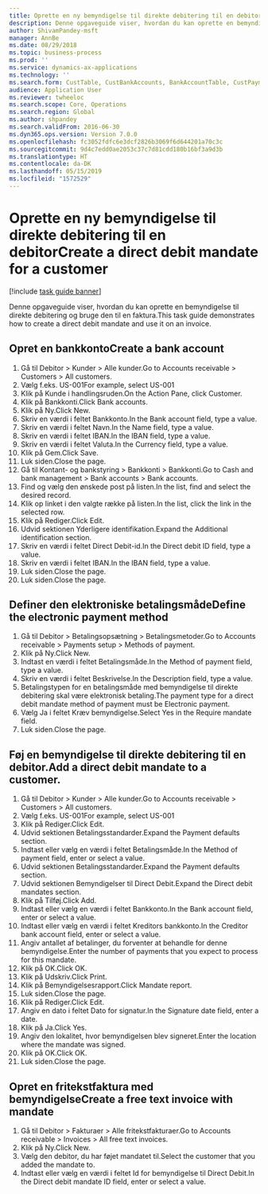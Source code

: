 ```yaml
---
title: Oprette en ny bemyndigelse til direkte debitering til en debitor
description: Denne opgaveguide viser, hvordan du kan oprette en bemyndigelse til direkte debitering og bruge den til en faktura.
author: ShivamPandey-msft
manager: AnnBe
ms.date: 08/29/2018
ms.topic: business-process
ms.prod: ''
ms.service: dynamics-ax-applications
ms.technology: ''
ms.search.form: CustTable, CustBankAccounts, BankAccountTable, CustPaymMode, CustDirectDebitMandate, BankAccountTableLookUp, SrsReportViewerForm,  LogisticsAddressCityLookup, CustFreeInvoice, CustTableLookup
audience: Application User
ms.reviewer: twheeloc
ms.search.scope: Core, Operations
ms.search.region: Global
ms.author: shpandey
ms.search.validFrom: 2016-06-30
ms.dyn365.ops.version: Version 7.0.0
ms.openlocfilehash: fc3052fdfc6e3dcf2826b3069f6d644201a70c3c
ms.sourcegitcommit: 9d4c7edd0ae2053c37c7d81cdd180b16bf3a9d3b
ms.translationtype: HT
ms.contentlocale: da-DK
ms.lasthandoff: 05/15/2019
ms.locfileid: "1572529"
---
```

# <a name="create-a-direct-debit-mandate-for-a-customer"></a><span data-ttu-id="0c467-103">Oprette en ny bemyndigelse til direkte debitering til en debitor</span><span class="sxs-lookup"><span data-stu-id="0c467-103">Create a direct debit mandate for a customer</span></span>

[!include [task guide banner](../../includes/task-guide-banner.md)]

<span data-ttu-id="0c467-104">Denne opgaveguide viser, hvordan du kan oprette en bemyndigelse til direkte debitering og bruge den til en faktura.</span><span class="sxs-lookup"><span data-stu-id="0c467-104">This task guide demonstrates how to create a direct debit mandate and use it on an invoice.</span></span>


## <a name="create-a-bank-account"></a><span data-ttu-id="0c467-105">Opret en bankkonto</span><span class="sxs-lookup"><span data-stu-id="0c467-105">Create a bank account</span></span>
1. <span data-ttu-id="0c467-106">Gå til Debitor > Kunder > Alle kunder.</span><span class="sxs-lookup"><span data-stu-id="0c467-106">Go to Accounts receivable > Customers > All customers.</span></span>
2. <span data-ttu-id="0c467-107">Vælg f.eks. US-001</span><span class="sxs-lookup"><span data-stu-id="0c467-107">For example, select US-001</span></span>
3. <span data-ttu-id="0c467-108">Klik på Kunde i handlingsruden.</span><span class="sxs-lookup"><span data-stu-id="0c467-108">On the Action Pane, click Customer.</span></span>
4. <span data-ttu-id="0c467-109">Klik på Bankkonti.</span><span class="sxs-lookup"><span data-stu-id="0c467-109">Click Bank accounts.</span></span>
5. <span data-ttu-id="0c467-110">Klik på Ny.</span><span class="sxs-lookup"><span data-stu-id="0c467-110">Click New.</span></span>
6. <span data-ttu-id="0c467-111">Skriv en værdi i feltet Bankkonto.</span><span class="sxs-lookup"><span data-stu-id="0c467-111">In the Bank account field, type a value.</span></span>
7. <span data-ttu-id="0c467-112">Skriv en værdi i feltet Navn.</span><span class="sxs-lookup"><span data-stu-id="0c467-112">In the Name field, type a value.</span></span>
8. <span data-ttu-id="0c467-113">Skriv en værdi i feltet IBAN.</span><span class="sxs-lookup"><span data-stu-id="0c467-113">In the IBAN field, type a value.</span></span>
9. <span data-ttu-id="0c467-114">Skriv en værdi i feltet Valuta.</span><span class="sxs-lookup"><span data-stu-id="0c467-114">In the Currency field, type a value.</span></span>
10. <span data-ttu-id="0c467-115">Klik på Gem.</span><span class="sxs-lookup"><span data-stu-id="0c467-115">Click Save.</span></span>
11. <span data-ttu-id="0c467-116">Luk siden.</span><span class="sxs-lookup"><span data-stu-id="0c467-116">Close the page.</span></span>
12. <span data-ttu-id="0c467-117">Gå til Kontant- og bankstyring > Bankkonti > Bankkonti.</span><span class="sxs-lookup"><span data-stu-id="0c467-117">Go to Cash and bank management > Bank accounts > Bank accounts.</span></span>
13. <span data-ttu-id="0c467-118">Find og vælg den ønskede post på listen.</span><span class="sxs-lookup"><span data-stu-id="0c467-118">In the list, find and select the desired record.</span></span>
14. <span data-ttu-id="0c467-119">Klik op linket i den valgte række på listen.</span><span class="sxs-lookup"><span data-stu-id="0c467-119">In the list, click the link in the selected row.</span></span>
15. <span data-ttu-id="0c467-120">Klik på Rediger.</span><span class="sxs-lookup"><span data-stu-id="0c467-120">Click Edit.</span></span>
16. <span data-ttu-id="0c467-121">Udvid sektionen Yderligere identifikation.</span><span class="sxs-lookup"><span data-stu-id="0c467-121">Expand the Additional identification section.</span></span>
17. <span data-ttu-id="0c467-122">Skriv en værdi i feltet Direct Debit-id.</span><span class="sxs-lookup"><span data-stu-id="0c467-122">In the Direct debit ID field, type a value.</span></span>
18. <span data-ttu-id="0c467-123">Skriv en værdi i feltet IBAN.</span><span class="sxs-lookup"><span data-stu-id="0c467-123">In the IBAN field, type a value.</span></span>
19. <span data-ttu-id="0c467-124">Luk siden.</span><span class="sxs-lookup"><span data-stu-id="0c467-124">Close the page.</span></span>
20. <span data-ttu-id="0c467-125">Luk siden.</span><span class="sxs-lookup"><span data-stu-id="0c467-125">Close the page.</span></span>

## <a name="define-the-electronic-payment-method"></a><span data-ttu-id="0c467-126">Definer den elektroniske betalingsmåde</span><span class="sxs-lookup"><span data-stu-id="0c467-126">Define the electronic payment method</span></span>
1. <span data-ttu-id="0c467-127">Gå til Debitor > Betalingsopsætning > Betalingsmetoder.</span><span class="sxs-lookup"><span data-stu-id="0c467-127">Go to Accounts receivable > Payments setup > Methods of payment.</span></span>
2. <span data-ttu-id="0c467-128">Klik på Ny.</span><span class="sxs-lookup"><span data-stu-id="0c467-128">Click New.</span></span>
3. <span data-ttu-id="0c467-129">Indtast en værdi i feltet Betalingsmåde.</span><span class="sxs-lookup"><span data-stu-id="0c467-129">In the Method of payment field, type a value.</span></span>
4. <span data-ttu-id="0c467-130">Skriv en værdi i feltet Beskrivelse.</span><span class="sxs-lookup"><span data-stu-id="0c467-130">In the Description field, type a value.</span></span>
5. <span data-ttu-id="0c467-131">Betalingstypen for en betalingsmåde med bemyndigelse til direkte debitering skal være elektronisk betaling.</span><span class="sxs-lookup"><span data-stu-id="0c467-131">The payment type for a direct debit mandate method of payment must be Electronic payment.</span></span>
6. <span data-ttu-id="0c467-132">Vælg Ja i feltet Kræv bemyndigelse.</span><span class="sxs-lookup"><span data-stu-id="0c467-132">Select Yes in the Require mandate field.</span></span>
7. <span data-ttu-id="0c467-133">Luk siden.</span><span class="sxs-lookup"><span data-stu-id="0c467-133">Close the page.</span></span>

## <a name="add-a-direct-debit-mandate-to-a-customer"></a><span data-ttu-id="0c467-134">Føj en bemyndigelse til direkte debitering til en debitor.</span><span class="sxs-lookup"><span data-stu-id="0c467-134">Add a direct debit mandate to a customer.</span></span>
1. <span data-ttu-id="0c467-135">Gå til Debitor > Kunder > Alle kunder.</span><span class="sxs-lookup"><span data-stu-id="0c467-135">Go to Accounts receivable > Customers > All customers.</span></span>
2. <span data-ttu-id="0c467-136">Vælg f.eks. US-001</span><span class="sxs-lookup"><span data-stu-id="0c467-136">For example, select US-001</span></span>
3. <span data-ttu-id="0c467-137">Klik på Rediger.</span><span class="sxs-lookup"><span data-stu-id="0c467-137">Click Edit.</span></span>
4. <span data-ttu-id="0c467-138">Udvid sektionen Betalingsstandarder.</span><span class="sxs-lookup"><span data-stu-id="0c467-138">Expand the Payment defaults section.</span></span>
5. <span data-ttu-id="0c467-139">Indtast eller vælg en værdi i feltet Betalingsmåde.</span><span class="sxs-lookup"><span data-stu-id="0c467-139">In the Method of payment field, enter or select a value.</span></span>
6. <span data-ttu-id="0c467-140">Udvid sektionen Betalingsstandarder.</span><span class="sxs-lookup"><span data-stu-id="0c467-140">Expand the Payment defaults section.</span></span>
7. <span data-ttu-id="0c467-141">Udvid sektionen Bemyndigelser til Direct Debit.</span><span class="sxs-lookup"><span data-stu-id="0c467-141">Expand the Direct debit mandates section.</span></span>
8. <span data-ttu-id="0c467-142">Klik på Tilføj.</span><span class="sxs-lookup"><span data-stu-id="0c467-142">Click Add.</span></span>
9. <span data-ttu-id="0c467-143">Indtast eller vælg en værdi i feltet Bankkonto.</span><span class="sxs-lookup"><span data-stu-id="0c467-143">In the Bank account field, enter or select a value.</span></span>
10. <span data-ttu-id="0c467-144">Indtast eller vælg en værdi i feltet Kreditors bankkonto.</span><span class="sxs-lookup"><span data-stu-id="0c467-144">In the Creditor bank account field, enter or select a value.</span></span>
11. <span data-ttu-id="0c467-145">Angiv antallet af betalinger, du forventer at behandle for denne bemyndigelse.</span><span class="sxs-lookup"><span data-stu-id="0c467-145">Enter the number of payments that you expect to process for this mandate.</span></span>
12. <span data-ttu-id="0c467-146">Klik på OK.</span><span class="sxs-lookup"><span data-stu-id="0c467-146">Click OK.</span></span>
13. <span data-ttu-id="0c467-147">Klik på Udskriv.</span><span class="sxs-lookup"><span data-stu-id="0c467-147">Click Print.</span></span>
14. <span data-ttu-id="0c467-148">Klik på Bemyndigelsesrapport.</span><span class="sxs-lookup"><span data-stu-id="0c467-148">Click Mandate report.</span></span>
15. <span data-ttu-id="0c467-149">Luk siden.</span><span class="sxs-lookup"><span data-stu-id="0c467-149">Close the page.</span></span>
16. <span data-ttu-id="0c467-150">Klik på Rediger.</span><span class="sxs-lookup"><span data-stu-id="0c467-150">Click Edit.</span></span>
17. <span data-ttu-id="0c467-151">Angiv en dato i feltet Dato for signatur.</span><span class="sxs-lookup"><span data-stu-id="0c467-151">In the Signature date field, enter a date.</span></span>
18. <span data-ttu-id="0c467-152">Klik på Ja.</span><span class="sxs-lookup"><span data-stu-id="0c467-152">Click Yes.</span></span>
19. <span data-ttu-id="0c467-153">Angiv den lokalitet, hvor bemyndigelsen blev signeret.</span><span class="sxs-lookup"><span data-stu-id="0c467-153">Enter the location where the mandate was signed.</span></span>
20. <span data-ttu-id="0c467-154">Klik på OK.</span><span class="sxs-lookup"><span data-stu-id="0c467-154">Click OK.</span></span>
21. <span data-ttu-id="0c467-155">Luk siden.</span><span class="sxs-lookup"><span data-stu-id="0c467-155">Close the page.</span></span>

## <a name="create-a-free-text-invoice-with-mandate"></a><span data-ttu-id="0c467-156">Opret en fritekstfaktura med bemyndigelse</span><span class="sxs-lookup"><span data-stu-id="0c467-156">Create a free text invoice with mandate</span></span>
1. <span data-ttu-id="0c467-157">Gå til Debitor > Fakturaer > Alle fritekstfakturaer.</span><span class="sxs-lookup"><span data-stu-id="0c467-157">Go to Accounts receivable > Invoices > All free text invoices.</span></span>
2. <span data-ttu-id="0c467-158">Klik på Ny.</span><span class="sxs-lookup"><span data-stu-id="0c467-158">Click New.</span></span>
3. <span data-ttu-id="0c467-159">Vælg den debitor, du har føjet mandatet til.</span><span class="sxs-lookup"><span data-stu-id="0c467-159">Select the customer that you added the mandate to.</span></span>
4. <span data-ttu-id="0c467-160">Indtast eller vælg en værdi i feltet Id for bemyndigelse til Direct Debit.</span><span class="sxs-lookup"><span data-stu-id="0c467-160">In the Direct debit mandate ID field, enter or select a value.</span></span>

